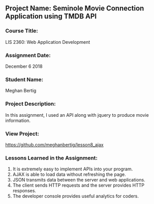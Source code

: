 ## Project Name:  Seminole Movie Connection Application using TMDB API

### Course Title:
LIS 2360:  Web Application Development

### Assignment Date:  
December 6 2018

### Student Name:  
Meghan Bertig

### Project Description:
In this assignment, I used an API along with jquery to produce movie information.

### View Project:
https://github.com/meghanbertig/lesson8_ajax

### Lessons Learned in the Assignment:
1. It is extremely easy to implement APIs into your program.
2. AJAX is able to load data without refreshing the page.
3. JSON transmits data between the server and web applications.
4. The client sends HTTP requests and the server provides HTTP responses. 
5. The developer console provides useful analytics for coders. 